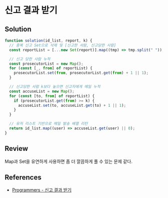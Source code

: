 # 신고 결과 받기

## Solution

```js
function solution(id_list, report, k) {
  // 중복 신고 Set으로 삭제 및 [신고한 사람, 신고당한 사람]
  const reportList = [...new Set(report)].map((tmp) => tmp.split(" "));

  // 신고 당한 사람 누적
  const prosecutorList = new Map();
  for (const [_, from] of reportList) {
    prosecutorList.set(from, prosecutorList.get(from) + 1 || 1);
  }

  // 신고당한 사람 k보다 높으면 신고자에게 메일 누적
  const accuseList = new Map();
  for (const [to, from] of reportList) {
    if (prosecutorList.get(from) >= k) {
      accuseList.set(to, accuseList.get(to) + 1 || 1);
    }
  }

  // 유저 리스트 기반으로 메일 발송 배열 리턴
  return id_list.map((user) => accuseList.get(user) || 0);
}
```

## Review

Map과 Set을 유연하게 사용하면 좀 더 깔끔하게 풀 수 있는 문제 같다.

## References

- [Programmers - 신고 결과 받기](https://school.programmers.co.kr/learn/courses/30/lessons/92334)
